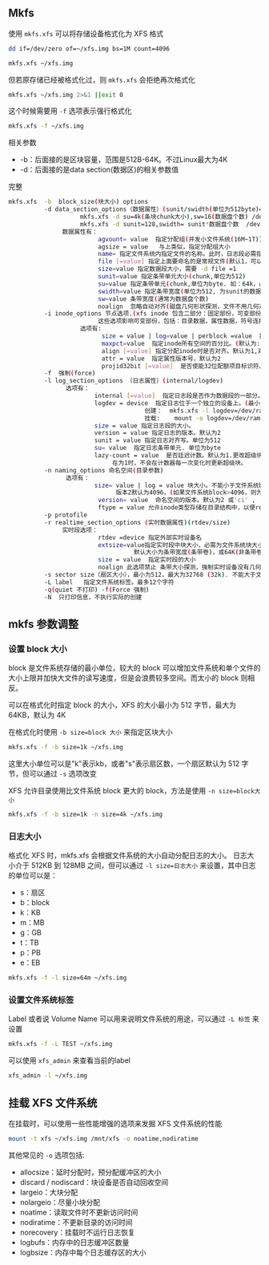 ## Mkfs

使用 `mkfs.xfs` 可以将存储设备格式化为 XFS 格式

```bash
dd if=/dev/zero of=~/xfs.img bs=1M count=4096

mkfs.xfs ~/xfs.img
```

但若原存储已经被格式化过，则 `mkfs.xfs` 会拒绝再次格式化

```bash
mkfs.xfs ~/xfs.img 2>&1 ||exit 0
```

这个时候需要用 `-f` 选项表示强行格式化

```bash
mkfs.xfs -f ~/xfs.img
```

相关参数

- -b：后面接的是区块容量，范围是512B-64K。不过Linux最大为4K
- -d：后面接的是data section(数据区)的相关参数值

完整

```bash
mkfs.xfs  -b  block_size(块大小) options
          -d data_section_options（数据属性）(sunit/swidth(单位为512byte)=su/sw 条带大小/宽度)
                    mkfs.xfs -d su=4k(条块chunk大小),sw=16(数据盘个数) /dev/sdb
                    mkfs.xfs -d sunit=128,swidth= sunit*数据盘个数  /dev/sdd
               数据属性有：
                         agvount= value  指定分配组(并发小文件系统(16M~1T))
                         agsize = value   与上类似，指定分配组大小
                         name= 指定文件系统内指定文件的名称。此时，日志段必需指定在内部(指定大小)。
                         file [=value] 指定上面要命名的是常规文件(默认1，可以为0)。
                         size=value 指定数据段大小，需要 -d file =1
                         sunit=value 指定条带单元大小(chunk,单位为512)
                         su=value 指定条带单元(chunk,单位为byte. 如：64k，必需为文件系统块大小的倍数)
                         swidth=value 指定条带宽度(单位为512, 为sunit的数据盘个数倍数)
                         sw=value 条带宽度(通常为数据盘个数)
                         noalign  忽略自动对齐(磁盘几何形状探测，文件不用几何对齐)。
          -i inode_options 节点选项.(xfs inode 包含二部分：固定部份，可变部份)。
                         这些选项影响可变部份，包括：目录数据，属性数据，符号连接数据，文件extent列表，文件extent描述性根树。
                    选项有:
                          size = value | log=value | perblock =value  指定inode大小(256~2048)
                          maxpct=value  指定inode所有空间的百分比。(默认为:<1T=25%,<50T=5% >50T=1%)
                          align [=value] 指定分配inode时是否对齐。默认为1,对齐。    
                          attr = value  指定属性版本号，默认为2
                          projid32bit [=value]  是否使能32位配额项目标识符。默为1.      
          -f  强制(force)
          -l log_section_options （日志属性）(internal/logdev)
                选项有：
                        internal [=value]  指定日志段是否作为数据段的一部分。默认为1.
                        logdev = device  指定日志位于一个独立的设备上。(最小为10M,2560个4K块)
                                      创建：  mkfs.xfs -l logdev=/dev/ramhdb -f /dev/mapper/vggxxxxx
                                      挂载:    mount -o logdev=/dev/ramhdb /dev/mapper/vggxxxxx
                        size = value 指定日志段的大小。
                        version = value 指定日志的版本。默认为2
                        sunit = value 指定日志对齐写。单位为512
                        su= value  指定日志条带单元. 单位为byte
                        lazy-count = value  是否廷迟计数。默认为1.更改超级块中各种连续计数器的计录方法。
                             在为1时，不会在计数器每一次变化时更新超级块。         
          -n naming_options 命名空间(目录参数)
                选项有：
                        size= value | log = value 块大小。不能小于文件系统block，且是2的幂。
                              版本2默认为4096，(如果文件系统block>4096，则为block)     
                         version= value  命名空间的版本。默认为2 或'ci' ,
                         ftype = value 允许inode类型存储在目录结构中，以便readdir,getdents不需要查找inode就可知道inode类型。默认为0，不存在目录结构中。(使能crc: -m crc=1 时，此选项会使能)
          -p protofile
          -r realtime_section_options (实时数据属性)(rtdev/size)
               实时段选项：
                         rtdev =device 指定外部实时设备名
                         extsize=value指定实时段中块大小，必需为文件系统块大小的倍数。  最小为(max(文件系统块大小, 4K))。
                                   默认大小为条带宽度(条带卷)，或64K(非条带卷) ，最大为1G 
                         size = value  指定实时段的大小
                         noalign 此选项禁止 条带大小探测，强制实时设备没有几何条带。
          -s sector size（扇区大小），最小为512，最大为32768 (32k). 不能大于文件系统块大小。
          -L label   指定文件系统标签。最多12个字符
          -q(quiet 不打印) -f(Force 强制)
          -N  只打印信息，不执行实际的创建
```



## mkfs 参数调整

### 设置 block 大小

block 是文件系统存储的最小单位，较大的 block 可以增加文件系统和单个文件的大小上限并加快大文件的读写速度，但是会浪费较多空间。而太小的 block 则相反。

可以在格式化时指定 block 的大小，XFS 的大小最小为 512 字节，最大为 64KB，默认为 4K

在格式化时使用 `-b size=block 大小` 来指定区块大小

```bash
mkfs.xfs -f -b size=1k ~/xfs.img
```

这里大小单位可以是"k"表示kb，或者"s"表示扇区数，一个扇区默认为 512 字节，但可以通过 `-s` 选项改变

XFS 允许目录使用比文件系统 block 更大的 block，方法是使用 `-n size=block大小`

```bash
mkfs.xfs -f -b size=1k -n size=4k ~/xfs.img
```

### 日志大小

格式化 XFS 时，mkfs.xfs 会根据文件系统的大小自动分配日志的大小。 日志大小介于 512KB 到 128MB 之间，但可以通过 `-l size=日志大小` 来设置，其中日志的单位可以是：

- s：扇区
- b：block
- k：KB
- m：MB
- g：GB
- t：TB
- p：PB
- e：EB

```bash
mkfs.xfs -f -l size=64m ~/xfs.img
```

### 设置文件系统标签

Label 或者说 Volume Name 可以用来说明文件系统的用途，可以通过 `-L 标签` 来设置

```bash
mkfs.xfs -f -L TEST ~/xfs.img
```

可以使用 `xfs_admin` 来查看当前的label

```bash
xfs_admin -l ~/xfs.img
```

## 挂载 XFS 文件系统

在挂载时，可以使用一些性能增强的选项来发掘 XFS 文件系统的性能

```bash
mount -t xfs ~/xfs.img /mnt/xfs -o noatime,nodiratime
```

其他常见的 `-o` 选项包括:

- allocsize：延时分配时，预分配缓冲区的大小
- discard / nodiscard：块设备是否自动回收空间
- largeio：大块分配
- nolargeio：尽量小块分配
- noatime：读取文件时不更新访问时间
- nodiratime：不更新目录的访问时间
- norecovery：挂载时不运行日志恢复
- logbufs：内存中的日志缓冲区数量
- logbsize：内存中每个日志缓存区的大小